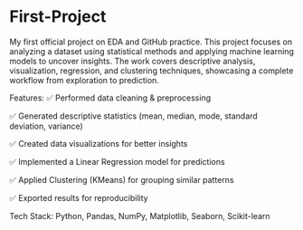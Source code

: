 # First-Project
My first official project on EDA and GitHub practice.
This project focuses on analyzing a dataset using statistical methods and applying machine learning models to uncover insights.
The work covers descriptive analysis, visualization, regression, and clustering techniques, showcasing a complete workflow from exploration to prediction.

Features:
✅ Performed data cleaning & preprocessing

✅ Generated descriptive statistics (mean, median, mode, standard deviation, variance)

✅ Created data visualizations for better insights

✅ Implemented a Linear Regression model for predictions

✅ Applied Clustering (KMeans) for grouping similar patterns

✅ Exported results for reproducibility

Tech Stack:
Python,
Pandas, NumPy,
Matplotlib, Seaborn,
Scikit-learn
